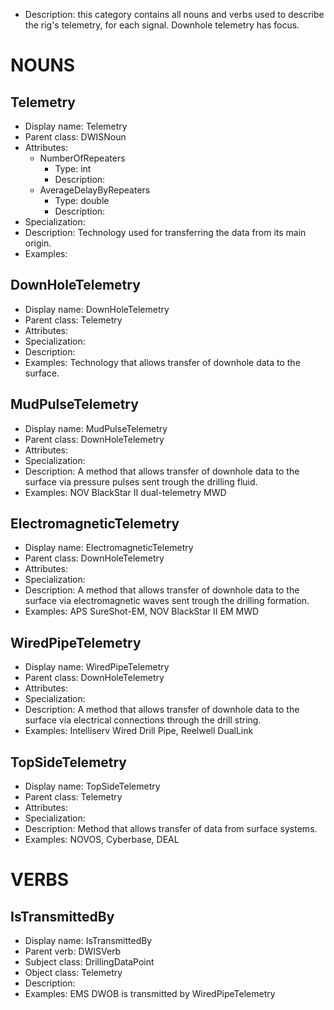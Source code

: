 - Description:  this category contains all nouns and verbs used to describe the rig's telemetry, for each signal. Downhole telemetry has focus.

# NOUNS
## Telemetry <!-- NOUN -->
- Display name: Telemetry
- Parent class: DWISNoun
- Attributes:
  - NumberOfRepeaters
    - Type: int
    - Description: 
  - AverageDelayByRepeaters
    - Type: double
    - Description: 
- Specialization:
- Description: Technology used for transferring the data from its main origin. 
- Examples:
## DownHoleTelemetry <!-- NOUN -->
- Display name: DownHoleTelemetry
- Parent class: Telemetry
- Attributes:
- Specialization:
- Description: 
- Examples: Technology that allows transfer of downhole data to the surface.
## MudPulseTelemetry <!-- NOUN -->
- Display name: MudPulseTelemetry
- Parent class: DownHoleTelemetry
- Attributes:
- Specialization:
- Description: A method that allows transfer of downhole data to the surface via pressure pulses sent trough the drilling fluid.
- Examples: NOV BlackStar II dual-telemetry MWD
## ElectromagneticTelemetry <!-- NOUN -->
- Display name: ElectromagneticTelemetry
- Parent class: DownHoleTelemetry
- Attributes:
- Specialization:
- Description: A method that allows transfer of downhole data to the surface via electromagnetic waves sent trough the drilling formation.
- Examples: APS SureShot-EM, NOV BlackStar II EM MWD
## WiredPipeTelemetry <!-- NOUN -->
- Display name: WiredPipeTelemetry
- Parent class: DownHoleTelemetry
- Attributes:
- Specialization:
- Description: A method that allows transfer of downhole data to the surface via electrical connections through the drill string.
- Examples: Intelliserv Wired Drill Pipe, Reelwell DualLink
## TopSideTelemetry <!-- NOUN -->
- Display name: TopSideTelemetry
- Parent class: Telemetry
- Attributes:
- Specialization:
- Description: Method that allows transfer of data from surface systems.
- Examples: NOVOS, Cyberbase, DEAL


# VERBS
## IsTransmittedBy <!-- VERB -->
- Display name: IsTransmittedBy
- Parent verb: DWISVerb
- Subject class: DrillingDataPoint
- Object class: Telemetry
- Description: 
- Examples: EMS DWOB is transmitted by WiredPipeTelemetry
